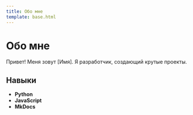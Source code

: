 ```yaml
---
title: Обо мне
template: base.html
---
```


# Обо мне

Привет! Меня зовут [Имя]. Я разработчик, создающий крутые проекты.

## Навыки

- **Python**
- **JavaScript**
- **MkDocs**
